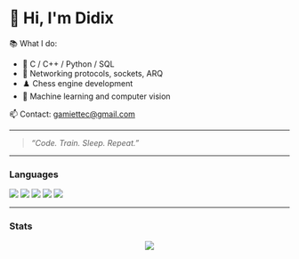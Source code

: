 # 👋 Hi, I'm Didix

📚 What I do:
- 🔧 C / C++ / Python / SQL
- 📡 Networking protocols, sockets, ARQ
- ♟️ Chess engine development
- 🧠 Machine learning and computer vision

📫 Contact: [gamiettec@gmail.com](mailto:gamiettec@gmail.com)

---

> _“Code. Train. Sleep. Repeat.”_

---

### Languages  
<p>
  <img src="https://img.shields.io/badge/C-00599C?style=for-the-badge&logo=c&logoColor=white"/>
  <img src="https://img.shields.io/badge/C++-00599C?style=for-the-badge&logo=c%2b%2b&logoColor=white"/>
  <img src="https://img.shields.io/badge/Python-3776AB?style=for-the-badge&logo=python&logoColor=white"/>
  <img src="https://img.shields.io/badge/Shell-121011?style=for-the-badge&logo=gnu-bash&logoColor=white" />
  <img src="https://img.shields.io/badge/SQL-4479A1?style=for-the-badge&logo=postgresql&logoColor=white" />
</p>

---

### Stats  
<p align="center">
  <img src="https://github-readme-stats.vercel.app/api/top-langs/?username=didix-gmt&layout=donut&theme=dark&langs_count=10" />
</p>
